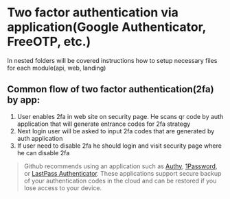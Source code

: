 # Two factor authentication via application(Google Authenticator, FreeOTP, etc.)

In nested folders will be covered instructions how to setup necessary files for each module(api, web, landing)

## Common flow of two factor authentication(2fa) by app:

1. User enables 2fa in web site on security page. He scans qr code by auth application that will generate entrance codes for 2fa strategy
1. Next login user will be asked to input 2fa codes that are generated by auth application
1. If user need to disable 2fa he should login and visit security page where he can disable 2fa

> Github recommends using an application such as [Authy](https://authy.com/guides/github/), [1Password](https://support.1password.com/one-time-passwords/), or [LastPass Authenticator](https://support.logmeininc.com/lastpass/help/lastpass-authenticator-lp030014). These applications support secure backup of your authentication codes in the cloud and can be restored if you lose access to your device.
